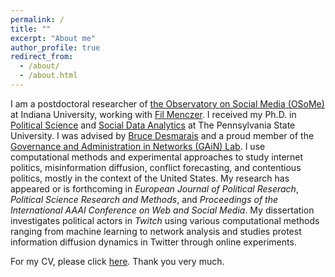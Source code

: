 ```yaml
---
permalink: /
title: ""
excerpt: "About me"
author_profile: true
redirect_from: 
  - /about/
  - /about.html
---
```


I am a postdoctoral researcher of [the Observatory on Social Media (OSoMe)](https://osome.iu.edu/) at Indiana University, working with [Fil Menczer](https://cnets.indiana.edu/fil). I received my Ph.D. in [Political Science](https://polisci.la.psu.edu) and [Social Data Analytics](https://soda.la.psu.edu) at The Pennsylvania State University. I was advised by [Bruce Desmarais](http://brucedesmarais.com) and a proud member of the [Governance and Administration in Networks (GAiN) Lab](http://brucedesmarais.com/lab.html). I use computational methods and experimental approaches to study internet politics, misinformation diffusion, conflict forecasting, and contentious politics, mostly in the context of the United States. My research has appeared or is forthcoming in *European Journal of Political Reserach*, *Political Science Research and Methods*, and *Proceedings of the International AAAI Conference on Web and Social Media*. My dissertation investigates political actors in *Twitch* using various computational methods ranging from machine learning to network analysis and studies protest information diffusion dynamics in Twitter through online experiments.

For my CV, please click [here](https://github.com/clearingkim/clearingkim.github.io/blob/master/files/Kim_CV.pdf). Thank you very much.
